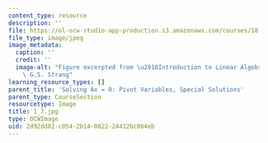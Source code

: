 ```yaml
---
content_type: resource
description: ''
file: https://ol-ocw-studio-app-production.s3.amazonaws.com/courses/18-06sc-linear-algebra-fall-2011/2d92dd82c0542b14082224412bc064eb_1_7.jpg
file_type: image/jpeg
image_metadata:
  caption: ''
  credit: ''
  image-alt: "Figure excerpted from \u2018Introduction to Linear Algebra\u2019 by\
    \ G.S. Strang"
learning_resource_types: []
parent_title: 'Solving Ax = 0: Pivot Variables, Special Solutions'
parent_type: CourseSection
resourcetype: Image
title: 1_7.jpg
type: OCWImage
uid: 2d92dd82-c054-2b14-0822-24412bc064eb
---
```

